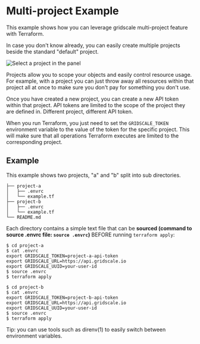 # Multi-project Example

This example shows how you can leverage gridscale multi-project feature with Terraform.

In case you don't know already, you can easily create multiple projects beside the standard "default" project.

![Select a project in the panel](images/tf-multi-project-select.png "Select a project in the panel")

Projects allow you to scope your objects and easily control resource usage. For example, with a project you can just throw away all resources within that project all at once to make sure you don't pay for something you don't use.

Once you have created a new project, you can create a new API token within that project. API tokens are limited to the scope of the project they are defined in. Different project, different API token.

When you run Terraform, you just need to set the `GRIDSCALE_TOKEN` environment variable to the value of the token for the specific project. This will make sure that all operations Terraform executes are limited to the corresponding project.

## Example

This example shows two projects, "a" and "b" split into sub directories.

    ├── project-a
    │   ├── .envrc
    │   └── example.tf
    ├── project-b
    │   ├── .envrc
    │   └── example.tf
    └── README.md

Each directory contains a simple text file that can be **sourced (command to source .envrc file: `source .envrc`)** BEFORE running `terraform apply`:

```shell
$ cd project-a
$ cat .envrc
export GRIDSCALE_TOKEN=project-a-api-token
export GRIDSCALE_URL=https://api.gridscale.io
export GRIDSCALE_UUID=your-user-id
$ source .envrc
$ terraform apply
```

```shell
$ cd project-b
$ cat .envrc
export GRIDSCALE_TOKEN=project-b-api-token
export GRIDSCALE_URL=https://api.gridscale.io
export GRIDSCALE_UUID=your-user-id
$ source .envrc
$ terraform apply
```

Tip: you can use tools such as direnv(1) to easily switch between environment variables.
